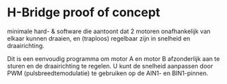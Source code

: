 # H-Bridge proof of concept

minimale hard- & software die aantoont dat 2 motoren onafhankelijk van elkaar kunnen draaien, en (traploos) regelbaar zijn in snelheid en draairichting.



Dit is een eenvoudig programma om motor A en motor B afzonderlijk aan te sturen en de draairichting te regelen. U kunt de snelheid aanpassen door PWM (pulsbreedtemodulatie) te gebruiken op de AIN1- en BIN1-pinnen.
